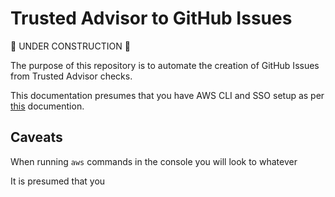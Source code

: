# Trusted Advisor to GitHub Issues

🚧 UNDER CONSTRUCTION 🚧 

The purpose of this repository is to automate the creation of GitHub Issues from Trusted Advisor checks. 

This documentation presumes that you have AWS CLI and SSO setup as per [this](https://ministryofjustice.github.io/cloud-operations/documentation/team-guide/best-practices/use-aws-sso.html#configure-aws-vault) documention. 

## Caveats

When running `aws` commands in the console you will look to whatever

It is presumed that you 